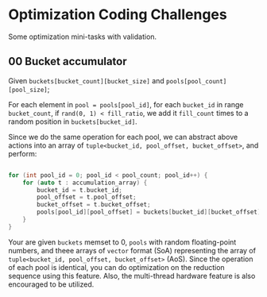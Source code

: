 
# Optimization Coding Challenges

Some optimization mini-tasks with validation.

## 00 Bucket accumulator

Given `buckets[bucket_count][bucket_size]` and `pools[pool_count][pool_size]`;

For each element in `pool = pools[pool_id]`, for each `bucket_id` in range `bucket_count`, if `rand(0, 1) < fill_ratio`, we add it `fill_count` times to a random position in `buckets[bucket_id]`.

Since we do the same operation for each pool, we can abstract above actions into an array of `tuple<bucket_id, pool_offset, bucket_offset>`, and perform:

``` c++

for (int pool_id = 0; pool_id < pool_count; pool_id++) {
    for (auto t : accumulation_array) {
        bucket_id = t.bucket_id;
        pool_offset = t.pool_offset;
        bucket_offset = t.bucket_offset;
        pools[pool_id][pool_offset] = buckets[bucket_id][bucket_offset];
    }
}

```

Your are given `buckets` memset to 0, `pools` with random floating-point numbers, and theee arrays of `vector` format (SoA) representing the array of `tuple<bucket_id, pool_offset, bucket_offset>` (AoS). Since the operation of each pool is identical, you can do optimization on the reduction sequence using this feature. Also, the multi-thread hardware feature is also encouraged to be utilized.
